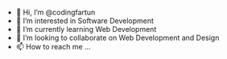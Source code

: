 - 👋 Hi, I’m @codingfartun
- 👀 I’m interested in Software Development
- 🌱 I’m currently learning Web Development
- 💞️ I’m looking to collaborate on Web Development and Design
- 📫 How to reach me ...

<!---
codingfartun/codingfartun is a ✨ special ✨ repository because its `README.md` (this file) appears on your GitHub profile.
You can click the Preview link to take a look at your changes.
--->

